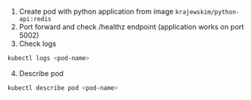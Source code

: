 1. Create pod with python application from image `krajewskim/python-api:redis`
2. Port forward and check /healthz endpoint (application works on port 5002)
3. Check logs

```sh
kubectl logs <pod-name>
```

4. Describe pod

```sh
kubectl describe pod <pod-name>
```